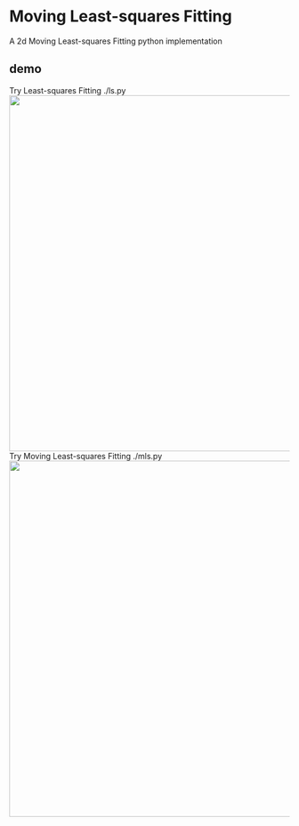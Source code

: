 # Moving Least-squares Fitting  

A 2d Moving Least-squares Fitting python implementation

## demo  
Try Least-squares Fitting
./ls.py  
<img src="https://github.com/scomup/mls/blob/master/ls.gif" width="640">  
Try Moving Least-squares Fitting
./mls.py  
<img src="https://github.com/scomup/mls/blob/master/mls.gif" width="640">  
